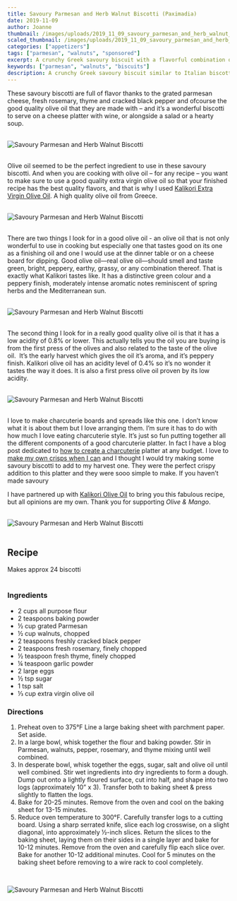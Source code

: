 ```yaml
---
title: Savoury Parmesan and Herb Walnut Biscotti (Paximadia)
date: 2019-11-09
author: Joanne
thumbnail: /images/uploads/2019_11_09_savoury_parmesan_and_herb_walnut_biscotti_1.jpg
scaled_thumbnail: /images/uploads/2019_11_09_savoury_parmesan_and_herb_walnut_biscotti_0.jpg
categories: ["appetizers"]
tags: ["parmesan", "walnuts", "sponsored"]
excerpt: A crunchy Greek savoury biscuit with a flavorful combination of olive oil, parmesan cheese and fresh herbs.
keywords: ["parmesan", "walnuts", "biscuits"]
description: A crunchy Greek savoury biscuit similar to Italian biscotti, this twice-baked biscuit is made with a flavorful combination of olive oil, parmesan cheese and fresh herbs.
---
```


These savoury biscotti are full of flavor thanks to the grated parmesan cheese, fresh rosemary, thyme and cracked black pepper and ofcourse the good quality olive oil that they are made with – and it’s a wonderful biscotti to serve on a cheese platter with wine, or alongside a salad or a hearty soup. 
</br>
</br>

![Savoury Parmesan and Herb Walnut Biscotti](/images/uploads/2019_11_09_savoury_parmesan_and_herb_walnut_biscotti_2.jpg)
</br>
</br>

Olive oil seemed to be the perfect ingredient to use in these savoury biscotti. And when you are cooking with olive oil – for any recipe – you want to make sure to use a good quality extra virgin olive oil so that your finished recipe has the best quality flavors, and that is why I used <span class="highlight"><a rel="nofollow" href="http://kalikori.com">Kalikori Extra Virgin Olive Oil</a></span>. A high quality olive oil from Greece. 
</br>
</br>

![Savoury Parmesan and Herb Walnut Biscotti](/images/uploads/2019_11_09_savoury_parmesan_and_herb_walnut_biscotti_3.jpg)
</br>
</br>

There are two things I look for in a good olive oil - an olive oil that is not only wonderful to use in cooking but especially one that tastes good on its one as a finishing oil and one I would use at the dinner table or on a cheese board for dipping. Good olive oil—real olive oil—should smell and taste green, bright, peppery, earthy, grassy, or any combination thereof. That is exactly what Kalikori tastes like. It has a distinctive green colour and a peppery finish, moderately intense aromatic notes reminiscent of spring herbs and the Mediterranean sun.   
</br>
</br>

![Savoury Parmesan and Herb Walnut Biscotti](/images/uploads/2019_11_09_savoury_parmesan_and_herb_walnut_biscotti_4.jpg)
</br>
</br>

The second thing I look for in a really good quality olive oil is that it has a low acidity of 0.8% or lower. This actually tells you the oil you are buying is from the first press of the olives and also related to the taste of the olive oil.  It’s the early harvest which gives the oil it’s aroma, and it’s peppery finish. Kalikori olive oil has an acidity level of 0.4% so it’s no wonder it tastes the way it does. It is also a first press olive oil proven by its low acidity. 
</br>
</br>

![Savoury Parmesan and Herb Walnut Biscotti](/images/uploads/2019_11_09_savoury_parmesan_and_herb_walnut_biscotti_5.jpg)
</br>
</br>

I love to make charcuterie boards and spreads like this one. I don’t know what it is about them but I love arranging them. I’m sure it has to do with how much I love eating charcuterie style. It’s just so fun putting together all the different components of a good charcuterie platter. In fact I have a blog post dedicated to [how to create a charcuterie](https://www.oliveandmango.com/awesome-platters-for-entertaining-your-guests/)
platter at any budget. I love to [make my own crisps when I can](https://www.oliveandmango.com/rosemary-cranberry-crisps/) and I thought I would try making some savoury biscotti to add to my harvest one. They were the perfect crispy addition to this platter and they were sooo simple to make. If you haven’t made savoury

I have partnered up with <span class="highlight"><a rel="nofollow" href="http://kalikori.com">Kalikori Olive Oil</a></span> to bring you this fabulous recipe, but all opinions are my own. Thank you for supporting _Olive & Mango_.
</br>
</br>

![Savoury Parmesan and Herb Walnut Biscotti](/images/uploads/2019_11_09_savoury_parmesan_and_herb_walnut_biscotti_6.jpg)
</br>
</br>

## Recipe
Makes approx 24 biscotti
</br>
</br>

### Ingredients

* <span itemprop="ingredients">2 cups all purpose flour</span>
* <span itemprop="ingredients">2 teaspoons baking powder</span>
* <span itemprop="ingredients">½ cup grated Parmesan</span>
* <span itemprop="ingredients">½ cup walnuts, chopped</span>
* <span itemprop="ingredients">2 teaspoons freshly cracked black pepper</span>
* <span itemprop="ingredients">2 teaspoons fresh rosemary, finely chopped</span>
* <span itemprop="ingredients">½ teaspoon fresh thyme, finely chopped</span>
* <span itemprop="ingredients">¼ teaspoon garlic powder</span>
* <span itemprop="ingredients">2 large eggs</span>
* <span itemprop="ingredients">½ tsp sugar </span>
* <span itemprop="ingredients">1 tsp salt </span>
* <span itemprop="ingredients">&frac13; cup extra virgin olive oil</span>

### Directions 

1. Preheat oven to 375°F Line a large baking sheet with parchment paper. Set aside.
2. In a large bowl, whisk together the flour and baking powder. Stir in Parmesan, walnuts, pepper, rosemary, and thyme mixing until well combined. 
3. In desperate bowl, whisk together the eggs, sugar, salt and olive oil until well combined. Stir wet ingredients into dry ingredients to form a dough. Dump out onto a lightly floured surface, cut into half, and shape into two logs (approximately 10” x 3). Transfer both to baking sheet & press slightly to flatten the logs.
4. Bake for 20-25 minutes. Remove from the oven and cool on the baking sheet for 13-15 minutes.
5. Reduce oven temperature to 300°F. Carefully transfer logs to a cutting board. Using a sharp serrated knife, slice each log crosswise, on a slight diagonal, into approximately ½-inch slices. Return the slices to the baking sheet, laying them on their sides in a single layer and bake for 10-12 minutes. Remove from the oven and carefully flip each slice over. Bake for another 10-12 additional minutes. Cool for 5 minutes on the baking sheet before removing to a wire rack to cool completely. 

</br>

![Savoury Parmesan and Herb Walnut Biscotti](/images/uploads/2019_11_09_savoury_parmesan_and_herb_walnut_biscotti_7.jpg)
